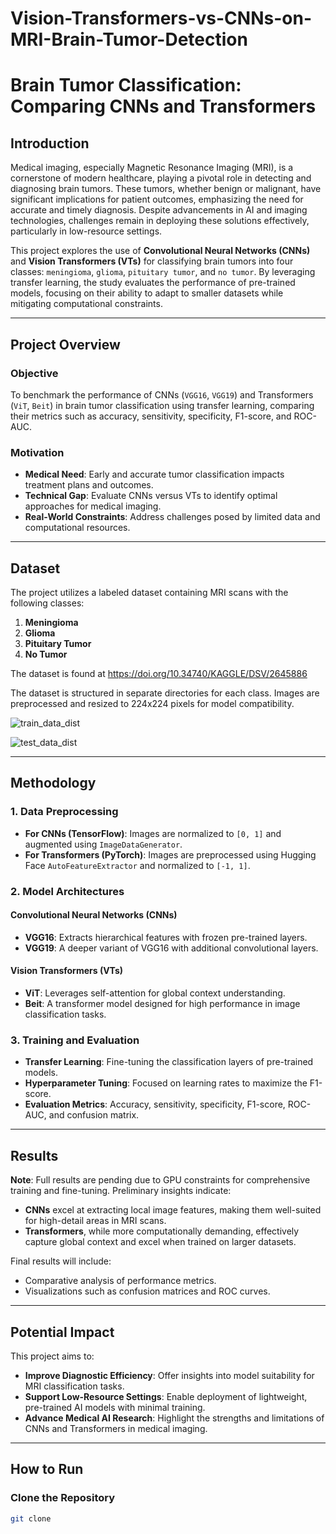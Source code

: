 # Vision-Transformers-vs-CNNs-on-MRI-Brain-Tumor-Detection

# Brain Tumor Classification: Comparing CNNs and Transformers

## Introduction
Medical imaging, especially Magnetic Resonance Imaging (MRI), is a cornerstone of modern healthcare, playing a pivotal role in detecting and diagnosing brain tumors. These tumors, whether benign or malignant, have significant implications for patient outcomes, emphasizing the need for accurate and timely diagnosis. Despite advancements in AI and imaging technologies, challenges remain in deploying these solutions effectively, particularly in low-resource settings.

This project explores the use of **Convolutional Neural Networks (CNNs)** and **Vision Transformers (VTs)** for classifying brain tumors into four classes: `meningioma`, `glioma`, `pituitary tumor`, and `no tumor`. By leveraging transfer learning, the study evaluates the performance of pre-trained models, focusing on their ability to adapt to smaller datasets while mitigating computational constraints.

---

## Project Overview

### Objective
To benchmark the performance of CNNs (`VGG16`, `VGG19`) and Transformers (`ViT`, `Beit`) in brain tumor classification using transfer learning, comparing their metrics such as accuracy, sensitivity, specificity, F1-score, and ROC-AUC.

### Motivation
- **Medical Need**: Early and accurate tumor classification impacts treatment plans and outcomes.
- **Technical Gap**: Evaluate CNNs versus VTs to identify optimal approaches for medical imaging.
- **Real-World Constraints**: Address challenges posed by limited data and computational resources.

---

## Dataset
The project utilizes a labeled dataset containing MRI scans with the following classes:
1. **Meningioma**
2. **Glioma**
3. **Pituitary Tumor**
4. **No Tumor**

The dataset is found at https://doi.org/10.34740/KAGGLE/DSV/2645886

The dataset is structured in separate directories for each class. Images are preprocessed and resized to 224x224 pixels for model compatibility.

![train_data_dist](https://github.com/user-attachments/assets/2425392a-5240-4387-be39-56a566f8a46e)


![test_data_dist](https://github.com/user-attachments/assets/78625c15-d3da-4c80-969c-ee0b8e892e6e)


---

## Methodology

### 1. Data Preprocessing
- **For CNNs (TensorFlow)**: Images are normalized to `[0, 1]` and augmented using `ImageDataGenerator`.
- **For Transformers (PyTorch)**: Images are preprocessed using Hugging Face `AutoFeatureExtractor` and normalized to `[-1, 1]`.

### 2. Model Architectures
#### Convolutional Neural Networks (CNNs)
- **VGG16**: Extracts hierarchical features with frozen pre-trained layers.
- **VGG19**: A deeper variant of VGG16 with additional convolutional layers.

#### Vision Transformers (VTs)
- **ViT**: Leverages self-attention for global context understanding.
- **Beit**: A transformer model designed for high performance in image classification tasks.

### 3. Training and Evaluation
- **Transfer Learning**: Fine-tuning the classification layers of pre-trained models.
- **Hyperparameter Tuning**: Focused on learning rates to maximize the F1-score.
- **Evaluation Metrics**: Accuracy, sensitivity, specificity, F1-score, ROC-AUC, and confusion matrix.

---

## Results
**Note**: Full results are pending due to GPU constraints for comprehensive training and fine-tuning. Preliminary insights indicate:
- **CNNs** excel at extracting local image features, making them well-suited for high-detail areas in MRI scans.
- **Transformers**, while more computationally demanding, effectively capture global context and excel when trained on larger datasets.

Final results will include:
- Comparative analysis of performance metrics.
- Visualizations such as confusion matrices and ROC curves.

---

## Potential Impact
This project aims to:
- **Improve Diagnostic Efficiency**: Offer insights into model suitability for MRI classification tasks.
- **Support Low-Resource Settings**: Enable deployment of lightweight, pre-trained AI models with minimal training.
- **Advance Medical AI Research**: Highlight the strengths and limitations of CNNs and Transformers in medical imaging.

---

## How to Run

### Clone the Repository
```bash
git clone 

